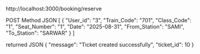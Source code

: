 http://localhost:3000/booking/reserve

POST Method
JSON
  [
  {
    "User_id": "3",
    "Train_Code": "701",
    "Class_Code": "1",
    "Seat_Number": "1",
    "Date": "2025-08-31",
    "From_Station": "SAMI",
    "To_Station": "SARWAR"
  }
  ]

returned JSON
{
    "message": "Ticket created successfully",
    "ticket_id": 10
}
